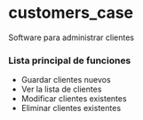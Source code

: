 # customers_case

Software para administrar clientes

### Lista principal de funciones
* Guardar clientes nuevos
* Ver la lista de clientes
* Modificar clientes existentes
* Eliminar clientes existentes